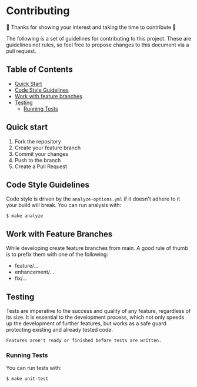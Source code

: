 # Contributing
:rocket: Thanks for showing your interest and taking the time to contribute :rocket:

The following is a set of guidelines for contributing to this project. These are guidelines not rules, so feel free to propose changes to this document via a pull request.

## Table of Contents
* [Quick Start](#quick-start)
* [Code Style Guidelines](#code-style-guidelines)
* [Work with feature branches](#work-with-feature-branches)
* [Testing](#testing)
    * [Running Tests](#running-tests)
    
## Quick start
1. Fork the repository
2. Create your feature branch
3. Commit your changes
4. Push to the branch
5. Create a Pull Request

## Code Style Guidelines
Code style is driven by the `analyze-options.yml` if it doesn't adhere to it your build will break. You can run analysis with:

    $ make analyze
    
## Work with Feature Branches
While developing create feature branches from main. A good rule of thumb is to prefix them with one of the following:

* feature/...
* enhancement/...
* fix/...
    
## Testing
Tests are imperative to the success and quality of any feature, regardless of its size. It is essential to the development process, which not only speeds up the development of further features, but works as a safe guard protecting existing and already tested code.

`Features aren't ready or finished before tests are written.`
    
### Running Tests
You can run tests with:
    
    $ make unit-test
